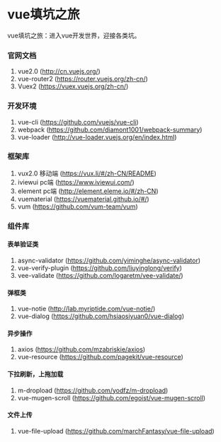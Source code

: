 # vue填坑之旅
vue填坑之旅：进入vue开发世界，迎接各类坑。

### 官网文档
1. vue2.0 (http://cn.vuejs.org/)
2. vue-router2 (https://router.vuejs.org/zh-cn/)
3. Vuex2 (https://vuex.vuejs.org/zh-cn/)

### 开发环境
1. vue-cli (https://github.com/vuejs/vue-cli)
2. webpack (https://github.com/diamont1001/webpack-summary)
3. vue-loader (http://vue-loader.vuejs.org/en/index.html)

### 框架库
1. vux2.0 移动端 (https://vux.li/#/zh-CN/README)
2. iviewui pc端 (https://www.iviewui.com/)
3. element pc端 (http://element.eleme.io/#/zh-CN)
4. vuematerial (https://vuematerial.github.io/#/)
5. vum (https://github.com/vum-team/vum)

### 组件库
#### 表单验证类
1. async-validator (https://github.com/yiminghe/async-validator)
2. vue-verify-plugin (https://github.com/liuyinglong/verify)
3. vee-validate (https://github.com/logaretm/vee-validate/)

#### 弹框类
1. vue-notie (http://lab.myriptide.com/vue-notie/)
2. vue-dialog (https://github.com/hsiaosiyuan0/vue-dialog)

#### 异步操作
1. axios (https://github.com/mzabriskie/axios)
2. vue-resource (https://github.com/pagekit/vue-resource)

#### 下拉刷新，上拖加载
1. m-dropload (https://github.com/yodfz/m-dropload)
2. vue-mugen-scroll (https://github.com/egoist/vue-mugen-scroll)

#### 文件上传
1. vue-file-upload (https://github.com/marchFantasy/vue-file-upload)
